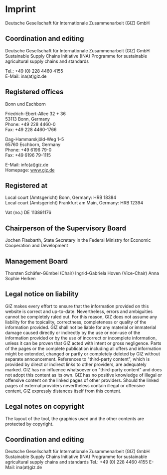 # Imprint

Deutsche Gesellschaft für Internationale Zusammenarbeit (GIZ) GmbH

## Coordination and editing

Deutsche Gesellschaft für Internationale Zusammenarbeit (GIZ) GmbH
Sustainable Supply Chains Initiative (INA)
Programme for sustainable agricultural supply chains and standards

Tel.: +49 (0) 228 4460 4155  
E-Mail: ina(at)giz.de

## Registered offices

Bonn und Eschborn

Friedrich-Ebert-Allee 32 + 36  
53113 Bonn, Germany  
Phone: +49 228 4460-0  
Fax: +49 228 4460-1766  

Dag-Hammarskjöld-Weg 1–5  
65760 Eschborn, Germany  
Phone: +49 6196 79-0  
Fax: +49 6196 79-1115  

E-Mail: info(at)giz.de  
Homepage: www.giz.de

## Registered at

Local court (Amtsgericht) Bonn, Germany: HRB 18384  
Local court (Amtsgericht) Frankfurt am Main, Germany: HRB 12394

Vat (no.) DE 113891176

## Chairperson of the Supervisory Board
Jochen Flasbarth, State Secretary in the Federal Ministry for Economic Cooperation and Development

## Management Board
Thorsten Schäfer-Gümbel (Chair)
Ingrid-Gabriela Hoven (Vice-Chair)
Anna Sophie Herken

## Legal notice on liability
GIZ makes every effort to ensure that the information provided on this website is correct and up-to-date. Nevertheless, errors and ambiguities cannot be completely ruled out. For this reason, GIZ does not assume any liability for the topicality, correctness, completeness or quality of the information provided. GIZ shall not be liable for any material or immaterial damage caused directly or indirectly by the use or non-use of the information provided or by the use of incorrect or incomplete information, unless it can be proven that GIZ acted with intent or gross negligence. Parts of the pages or the complete publication including all offers and information might be extended, changed or partly or completely deleted by GIZ without separate announcement.
References to "third-party content", which is provided by direct or indirect links to other providers, are adequately marked. GIZ has no influence whatsoever on "third-party content" and does not adopt this content as its own. GIZ has no positive knowledge of illegal or offensive content on the linked pages of other providers. Should the linked pages of external providers nevertheless contain illegal or offensive content, GIZ expressly distances itself from this content.

## Legal notes on copyright
The layout of the tool, the graphics used and the other contents are protected by copyright.

## Coordination and editing
Deutsche Gesellschaft für Internationale Zusammenarbeit (GIZ) GmbH
Sustainable Supply Chains Initiative (INA)
Programme for sustainable agricultural supply chains and standards
Tel.: +49 (0) 228 4460 4155
E-Mail: ina(at)giz.de

